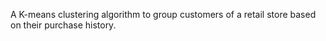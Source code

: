 A K-means clustering algorithm to group customers of a retail store based on their purchase history.
